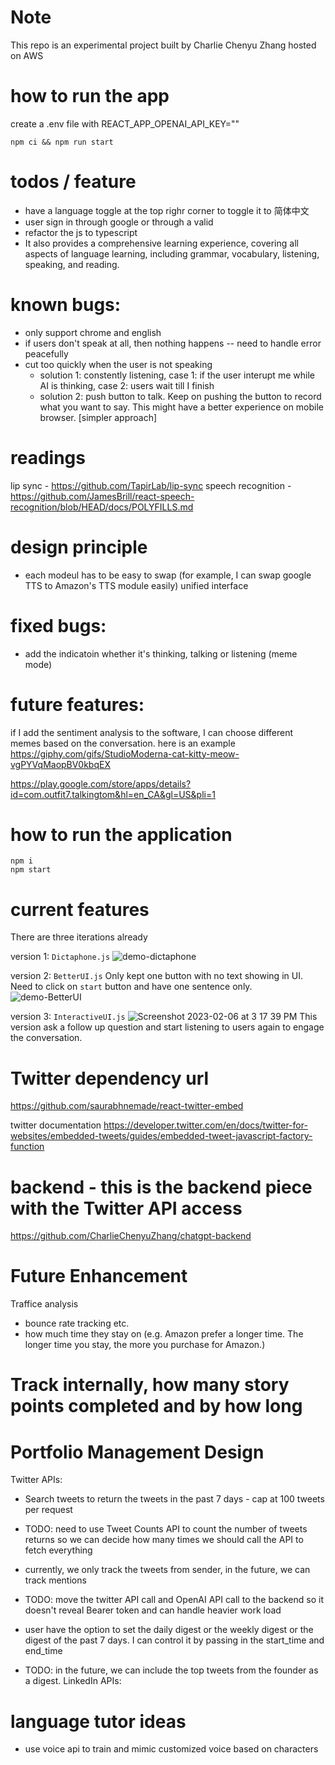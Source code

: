 # Note

This repo is an experimental project built by Charlie Chenyu Zhang hosted on AWS

# how to run the app

create a .env file with
REACT_APP_OPENAI_API_KEY="<Your OpenAI api key>"

```
npm ci && npm run start
```

# todos / feature

- have a language toggle at the top righr corner to toggle it to 简体中文
- user sign in through google or through a valid
- refactor the js to typescript
- It also provides a comprehensive learning experience, covering all aspects of
  language learning, including grammar, vocabulary, listening,
  speaking, and reading.

# known bugs:

- only support chrome and english
- if users don't speak at all, then nothing happens -- need to handle error peacefully
- cut too quickly when the user is not speaking
  - solution 1: constently listening, case 1: if the user interupt me while AI is thinking, case 2: users wait till I finish
  - solution 2: push button to talk. Keep on pushing the button to record what you want to say. This might have a better experience on mobile browser. [simpler approach]

# readings

lip sync - https://github.com/TapirLab/lip-sync
speech recognition - https://github.com/JamesBrill/react-speech-recognition/blob/HEAD/docs/POLYFILLS.md

# design principle

- each modeul has to be easy to swap (for example, I can swap google TTS to Amazon's TTS module easily) unified interface

# fixed bugs:

- add the indicatoin whether it's thinking, talking or listening (meme mode)

# future features:

if I add the sentiment analysis to the software, I can choose different memes based on the conversation. here is an example
https://giphy.com/gifs/StudioModerna-cat-kitty-meow-vgPYVqMaopBV0kbqEX

https://play.google.com/store/apps/details?id=com.outfit7.talkingtom&hl=en_CA&gl=US&pli=1

# how to run the application

```
npm i
npm start
```

# current features

There are three iterations already

version 1: `Dictaphone.js`
![demo-dictaphone](https://user-images.githubusercontent.com/22360911/216835597-3dd15e06-4819-44f9-93ad-15dec3f531d4.png)

version 2: `BetterUI.js`
Only kept one button with no text showing in UI. Need to click on `start` button and have one sentence only.
![demo-BetterUI](https://user-images.githubusercontent.com/22360911/216835593-37f9749f-a191-492f-8207-d037a57e1c61.png)

version 3: `InteractiveUI.js`
![Screenshot 2023-02-06 at 3 17 39 PM](https://user-images.githubusercontent.com/22360911/217076113-4a041f37-3a25-402e-8d34-0d0831e04694.png)
This version ask a follow up question and start listening to users again to engage the conversation.

# Twitter dependency url

https://github.com/saurabhnemade/react-twitter-embed

twitter documentation
https://developer.twitter.com/en/docs/twitter-for-websites/embedded-tweets/guides/embedded-tweet-javascript-factory-function

# backend - this is the backend piece with the Twitter API access

https://github.com/CharlieChenyuZhang/chatgpt-backend

# Future Enhancement

Traffice analysis

- bounce rate tracking etc.
- how much time they stay on (e.g. Amazon prefer a longer time. The longer time you stay, the more you purchase for Amazon.)

# Track internally, how many story points completed and by how long

# Portfolio Management Design

Twitter APIs:

- Search tweets to return the tweets in the past 7 days - cap at 100 tweets per request
- TODO: need to use Tweet Counts API to count the number of tweets returns so we can decide how many times we should call the API to fetch everything
- currently, we only track the tweets from sender, in the future, we can track mentions
- TODO: move the twitter API call and OpenAI API call to the backend so it doesn't reveal Bearer token and can handle heavier work load

- user have the option to set the daily digest or the weekly digest or the digest of the past 7 days. I can control it by passing in the start_time and end_time

- TODO: in the future, we can include the top tweets from the founder as a digest.
  LinkedIn APIs:

# language tutor ideas

- use voice api to train and mimic customized voice based on characters
